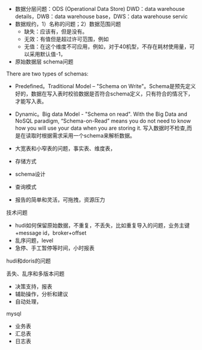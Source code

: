 
* 数据分层问题：ODS (Operational Data Store) DWD：data warehouse details，DWB：data warehouse base，DWS：data warehouse servic
* 数据规约，1）名称的问题；2）数据范围问题
  * 缺失：应该有，但是没有。
  * 无效：有值但是超过许可范围，例如
  * 无值：在这个维度不可应用，例如，对于40机型，不存在耗材使用量，可以采用默认值-1，
* 原始数据层 schema问题  

There are two types of schemas:
* Predefined。Traditional Model – "Schema on Write"。Schema是预先定义好的，数据在写入表时校验数据是否符合schema定义，只有符合的情况下，才能写入表。
* Dynamic。Big data Model -  "Schema on read".  With the Big Data and NoSQL paradigm, “Schema-on-Read” means you do not need to know how you will use your data when you are storing it. 写入数据时不检查,而是在读取时根据需求采用一个schema来解析数据。

* 大宽表和小窄表的问题，事实表、维度表，
 * 存储方式
 * schema设计
 * 查询模式

* 报告的简单和灵活，可拖拽，资源压力

技术问题
* hudi如何保留原始数据，不重复，不丢失，比如重复导入的问题，业务主键+message id，broker+offset
* 乱序问题，level
* 急停、手工暂停等时间，小时报表

hudi和doris的问题


丢失、乱序和多版本问题

* 决策支持，报表
* 辅助操作，分析和建议
* 自动处理，


mysql
* 业务表
* 汇总表
* 日志表